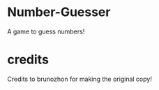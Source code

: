 # Number-Guesser
A game to guess numbers!
# credits
Credits to brunozhon for making the original copy!
